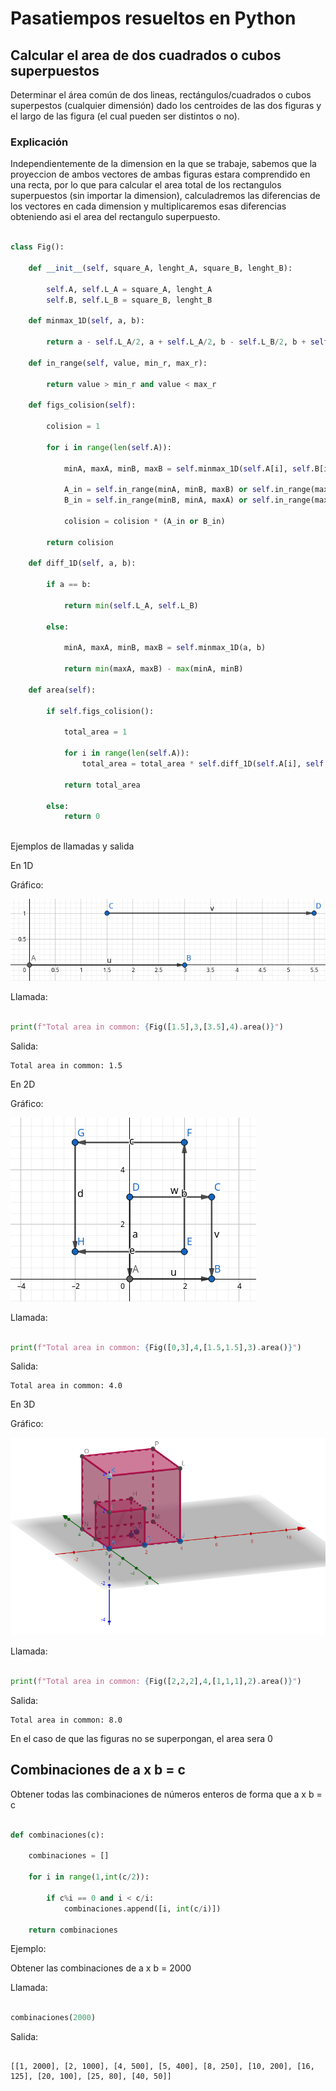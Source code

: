 # Pasatiempos resueltos en Python

## Calcular el area de dos cuadrados o cubos superpuestos

Determinar el área común de dos lineas, rectángulos/cuadrados o cubos superpestos (cualquier dimensión) dado los centroides de las dos figuras  y el largo de las figura (el cual pueden ser distintos o no).

### Explicación

Independientemente de la dimension en la que se trabaje, sabemos que la proyeccion de ambos vectores de ambas figuras estara comprendido en una recta, por lo que para calcular el area total de los rectangulos superpuestos (sin importar la dimension), calculadremos las diferencias de los vectores en cada dimension y multiplicaremos esas diferencias obteniendo asi el area del rectangulo superpuesto.

```python

class Fig():

    def __init__(self, square_A, lenght_A, square_B, lenght_B):

        self.A, self.L_A = square_A, lenght_A
        self.B, self.L_B = square_B, lenght_B
    
    def minmax_1D(self, a, b):

        return a - self.L_A/2, a + self.L_A/2, b - self.L_B/2, b + self.L_B/2        
    
    def in_range(self, value, min_r, max_r):

        return value > min_r and value < max_r

    def figs_colision(self):

        colision = 1

        for i in range(len(self.A)):

            minA, maxA, minB, maxB = self.minmax_1D(self.A[i], self.B[i])
            
            A_in = self.in_range(minA, minB, maxB) or self.in_range(maxA, minB, maxB)
            B_in = self.in_range(minB, minA, maxA) or self.in_range(maxB, minA, maxA)

            colision = colision * (A_in or B_in)

        return colision

    def diff_1D(self, a, b):

        if a == b:

            return min(self.L_A, self.L_B)

        else:

            minA, maxA, minB, maxB = self.minmax_1D(a, b)

            return min(maxA, maxB) - max(minA, minB)
    
    def area(self):

        if self.figs_colision():

            total_area = 1

            for i in range(len(self.A)):
                total_area = total_area * self.diff_1D(self.A[i], self.B[i])
            
            return total_area
        
        else:
            return 0
        
```

Ejemplos de llamadas y salida

En 1D

Gráfico:

![](https://github.com/Guillermo-C-A/pasatiempos-resueltos-en-python/blob/master/img_Readme/1D.png)

Llamada:

```python

print(f"Total area in common: {Fig([1.5],3,[3.5],4).area()}")

```

Salida:

```
Total area in common: 1.5
```

En 2D

Gráfico:

![](https://github.com/Guillermo-C-A/pasatiempos-resueltos-en-python/blob/master/img_Readme/2D.png)

Llamada:

```python

print(f"Total area in common: {Fig([0,3],4,[1.5,1.5],3).area()}")

```

Salida:

```
Total area in common: 4.0
```

En 3D

Gráfico:

![](https://github.com/Guillermo-C-A/pasatiempos-resueltos-en-python/blob/master/img_Readme/3D.png)

Llamada:

```python

print(f"Total area in common: {Fig([2,2,2],4,[1,1,1],2).area()}")

```

Salida:

```
Total area in common: 8.0
```

En el caso de que las figuras no se superpongan, el area sera 0

## Combinaciones de a x b = c

Obtener todas las combinaciones de números enteros de forma que a x b = c

```python

def combinaciones(c):

    combinaciones = []

    for i in range(1,int(c/2)):

        if c%i == 0 and i < c/i:
            combinaciones.append([i, int(c/i)])
    
    return combinaciones

```

Ejemplo:

Obtener las combinaciones de a x b = 2000

Llamada:

```python

combinaciones(2000)

```

Salida:

```

[[1, 2000], [2, 1000], [4, 500], [5, 400], [8, 250], [10, 200], [16, 125], [20, 100], [25, 80], [40, 50]]

```